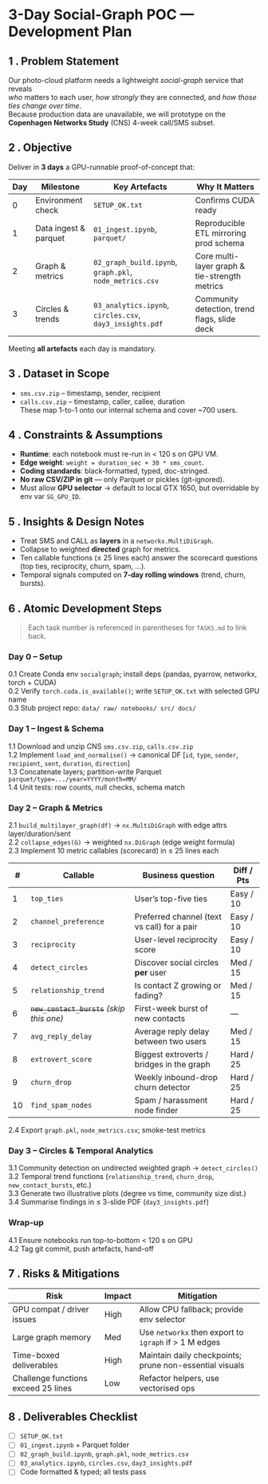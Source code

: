 # 3-Day Social-Graph POC — Development Plan

## 1 . Problem Statement  
Our photo-cloud platform needs a lightweight *social-graph* service that reveals  
*who* matters to each user, *how strongly* they are connected, and *how those ties change over time*.  
Because production data are unavailable, we will prototype on the **Copenhagen Networks Study** (CNS) 4-week call/SMS subset.

## 2 . Objective  
Deliver in **3 days** a GPU-runnable proof-of-concept that:  

| Day | Milestone | Key Artefacts | Why It Matters |
|----|-----------|--------------|----------------|
| 0   | Environment check | `SETUP_OK.txt` | Confirms CUDA ready |
| 1   | Data ingest & parquet | `01_ingest.ipynb`, `parquet/` | Reproducible ETL mirroring prod schema |
| 2   | Graph & metrics | `02_graph_build.ipynb`, `graph.pkl`, `node_metrics.csv` | Core multi-layer graph & tie-strength metrics |
| 3   | Circles & trends | `03_analytics.ipynb`, `circles.csv`, `day3_insights.pdf` | Community detection, trend flags, slide deck |

Meeting **all artefacts** each day is mandatory.

## 3 . Dataset in Scope  
* `sms.csv.zip` – timestamp, sender, recipient  
* `calls.csv.zip` – timestamp, caller, callee, duration  
These map 1-to-1 onto our internal schema and cover ~700 users.

## 4 . Constraints & Assumptions  
* **Runtime**: each notebook must re-run in < 120 s on GPU VM.  
* **Edge weight**: `weight = duration_sec + 30 * sms_count`.  
* **Coding standards**: black-formatted, typed, doc-stringed.  
* **No raw CSV/ZIP in git** — only Parquet or pickles (git-ignored).  
* Must allow **GPU selector** → default to local GTX 1650, but overridable by env var `SG_GPU_ID`.

## 5 . Insights & Design Notes  
* Treat SMS and CALL as **layers** in a `networkx.MultiDiGraph`.  
* Collapse to weighted **directed** graph for metrics.  
* Ten callable functions (≤ 25 lines each) answer the scorecard questions (top ties, reciprocity, churn, spam, …).  
* Temporal signals computed on **7-day rolling windows** (trend, churn, bursts).


## 6 . Atomic Development Steps
> Each task number is referenced in parentheses for `TASKS.md` to link back.

### Day 0 – Setup
0.1  Create Conda env `socialgraph`; install deps (pandas, pyarrow, networkx, torch + CUDA)  
0.2  Verify `torch.cuda.is_available()`; write `SETUP_OK.txt` with selected GPU name  
0.3  Stub project repo: `data/ raw/ notebooks/ src/ docs/`

### Day 1 – Ingest & Schema
1.1  Download and unzip CNS `sms.csv.zip`, `calls.csv.zip`  
1.2  Implement `load_and_normalise()` → canonical DF [`id`, `type`, `sender`, `recipient`, `sent`, `duration`, `direction`]  
1.3  Concatenate layers; partition-write Parquet `parquet/type=.../year=YYYY/month=MM/`  
1.4  Unit tests: row counts, null checks, schema match

### Day 2 – Graph & Metrics
2.1  `build_multilayer_graph(df)` → `nx.MultiDiGraph` with edge attrs layer/duration/sent  
2.2  `collapse_edges(G)` → weighted `nx.DiGraph` (edge weight formula)  
2.3  Implement 10 metric callables (scorecard) in ≤ 25 lines each  

| #  | Callable                                   | Business question                           | Diff / Pts |
| -- | ------------------------------------------ | ------------------------------------------- | ---------- |
| 1  | `top_ties`                                 | User’s top-five ties                        | Easy / 10  |
| 2  | `channel_preference`                       | Preferred channel (text vs call) for a pair | Easy / 10  |
| 3  | `reciprocity`                              | User-level reciprocity score                | Easy / 10  |
| 4  | `detect_circles`                           | Discover social circles **per** user        | Med / 15   |
| 5  | `relationship_trend`                       | Is contact Z growing or fading?             | Med / 15   |
| 6  | ~~`new_contact_bursts`~~ *(skip this one)* | First-week burst of new contacts            | —          |
| 7  | `avg_reply_delay`                          | Average reply delay between two users       | Med / 15   |
| 8  | `extrovert_score`                          | Biggest extroverts / bridges in the graph   | Hard / 25  |
| 9  | `churn_drop`                               | Weekly inbound-drop churn detector          | Hard / 25  |
| 10 | `find_spam_nodes`                          | Spam / harassment node finder               | Hard / 25  |


2.4  Export `graph.pkl`, `node_metrics.csv`; smoke-test metrics

### Day 3 – Circles & Temporal Analytics
3.1  Community detection on undirected weighted graph → `detect_circles()`  
3.2  Temporal trend functions (`relationship_trend`, `churn_drop`, `new_contact_bursts`, etc.)  
3.3  Generate two illustrative plots (degree vs time, community size dist.)  
3.4  Summarise findings in ≤ 3-slide PDF (`day3_insights.pdf`)  

### Wrap-up
4.1  Ensure notebooks run top-to-bottom < 120 s on GPU  
4.2  Tag git commit, push artefacts, hand-off

## 7 . Risks & Mitigations
| Risk | Impact | Mitigation |
|------|--------|------------|
| GPU compat / driver issues | High | Allow CPU fallback; provide env selector |
| Large graph memory | Med | Use `networkx` then export to `igraph` if > 1 M edges |
| Time-boxed deliverables | High | Maintain daily checkpoints; prune non-essential visuals |
| Challenge functions exceed 25 lines | Low | Refactor helpers, use vectorised ops |

## 8 . Deliverables Checklist
- [ ] `SETUP_OK.txt`  
- [ ] `01_ingest.ipynb` + Parquet folder  
- [ ] `02_graph_build.ipynb`, `graph.pkl`, `node_metrics.csv`  
- [ ] `03_analytics.ipynb`, `circles.csv`, `day3_insights.pdf`  
- [ ] Code formatted & typed; all tests pass
